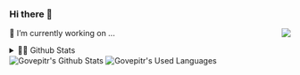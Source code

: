 ### Hi there 👋

<p>
<img src="https://weather-icon.journeyad.repl.co/@mesa?v=1" align="right">
</p>


🔭 I’m currently working on ... <br/>



<details>
  <summary> 🧙‍♂️ Github Stats <summary/>

  <img align="center" alt="Govepitr's Github Stats" src="https://github-readme-stats.govepitr.vercel.app/api?username=Govepitr&show_icons=true&hide_border=true"/>
  <img align="center" alt="Govepitr's Used Languages" src="https://github-readme-stats.govepitr.vercel.app/api/top-langs?username=Govepitr&hide=shell&langs_count=6&layout=compact">

</details>

